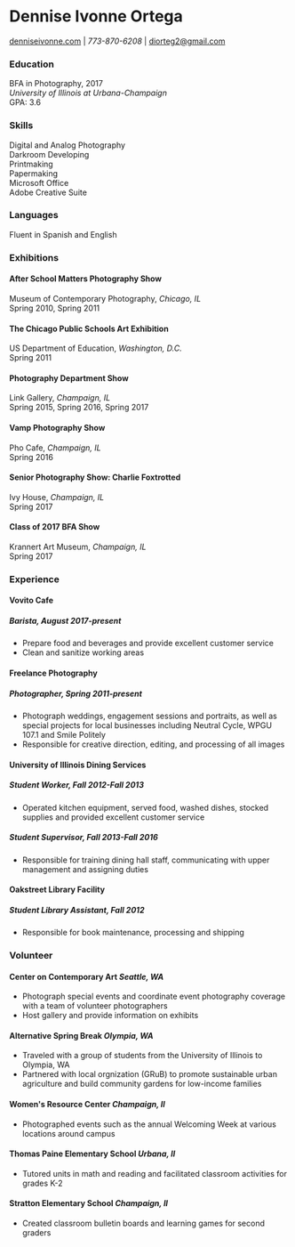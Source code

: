 # Dennise Ivonne Ortega   
[denniseivonne.com](https://denniseivonne.com/)  | _773-870-6208_ | [diorteg2@gmail.com](mailto:diorteg2@gmail.com)

### Education  
BFA in Photography, 2017  
_University of Illinois at Urbana-Champaign_  
GPA: 3.6  

### Skills    
Digital and Analog Photography  
Darkroom Developing  
Printmaking  
Papermaking  
Microsoft Office  
Adobe Creative Suite

### Languages  
Fluent in Spanish and English

### Exhibitions
#### After School Matters Photography Show  
Museum of Contemporary Photography, _Chicago, IL_  
Spring 2010, Spring 2011

#### The Chicago Public Schools Art Exhibition      
US Department of Education, _Washington, D.C._  
Spring 2011

#### Photography Department Show    
Link Gallery, _Champaign, IL_    
Spring 2015, Spring 2016, Spring 2017

#### Vamp Photography Show
Pho Cafe, _Champaign, IL_   
Spring 2016

#### Senior Photography Show: Charlie Foxtrotted  
Ivy House, _Champaign, IL_    
Spring 2017

#### Class of 2017 BFA Show  
Krannert Art Museum, _Champaign, IL_    
Spring 2017 

### Experience  
#### Vovito Cafe  
##### Barista, _August 2017-present_ 
* Prepare food and beverages and provide excellent customer service
* Clean and sanitize working areas

#### Freelance Photography  
##### Photographer, _Spring 2011-present_
* Photograph weddings, engagement sessions and portraits, as well as special projects for
local businesses including Neutral Cycle, WPGU 107.1 and Smile Politely  
* Responsible for creative direction, editing, and processing of all images    

#### University of Illinois Dining Services  
##### Student Worker, _Fall 2012-Fall 2013_  
* Operated kitchen equipment, served food, washed dishes, stocked supplies and provided excellent customer service  

##### Student Supervisor, _Fall 2013-Fall 2016_  
* Responsible for training dining hall staff, communicating with upper management and assigning duties  

#### Oakstreet Library Facility  
##### Student Library Assistant, _Fall 2012_  
* Responsible for book maintenance, processing and shipping  

### Volunteer  
#### Center on Contemporary Art _Seattle, WA_  
* Photograph special events and coordinate event photography coverage with a team of volunteer photographers  
* Host gallery and provide information on exhibits  

#### Alternative Spring Break _Olympia, WA_  
* Traveled with a group of students from the University of Illinois to Olympia, WA   
* Partnered with local orgnization (GRuB) to promote sustainable urban agriculture and build community gardens for low-income families    

#### Women's Resource Center _Champaign, Il_  
* Photographed events such as the annual Welcoming Week at various locations around campus  

#### Thomas Paine Elementary School _Urbana, Il_  
* Tutored units in math and reading and facilitated classroom activities for grades K-2  

#### Stratton Elementary School _Champaign, Il_  
* Created classroom bulletin boards and learning games for second graders  
